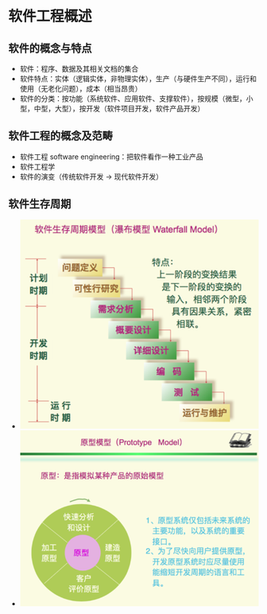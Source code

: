 # 软件工程概述

## 软件的概念与特点

- 软件：程序、数据及其相关文档的集合
- 软件特点：实体（逻辑实体，非物理实体），生产（与硬件生产不同），运行和使用（无老化问题），成本（相当昂贵）
- 软件的分类：按功能（系统软件、应用软件、支撑软件），按规模（微型，小型，中型，大型），按开发（软件项目开发，软件产品开发）

## 软件工程的概念及范畴

- 软件工程 software engineering：把软件看作一种工业产品
- 软件工程学
- 软件的演变（传统软件开发 -> 现代软件开发）

## 软件生存周期

- ![软件生存周期模型_瀑布模型](./images/软件生存周期模型_瀑布模型.png)
- ![软件生存周期模型_原型模型](./images/软件生存周期模型_原型模型.png)
